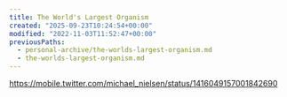 ```yaml
---
title: The World's Largest Organism
created: "2025-09-23T10:24:54+00:00"
modified: "2022-11-03T11:52:47+00:00"
previousPaths:
  - personal-archive/the-worlds-largest-organism.md
  - the-worlds-largest-organism.md
---
```

https://mobile.twitter.com/michael_nielsen/status/1416049157001842690

 